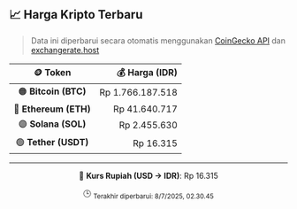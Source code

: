 

<!-- HARGA_KRIPTO -->
## 📈 Harga Kripto Terbaru

> Data ini diperbarui secara otomatis menggunakan [CoinGecko API](https://www.coingecko.com/) dan [exchangerate.host](https://exchangerate.host/)

<div align="center">

| 🪙 Token | 💰 Harga (IDR) |
|:------:|---------------:|
| 🟠 **Bitcoin (BTC)**   | Rp 1.766.187.518 |
| 🔵 **Ethereum (ETH)**  | Rp 41.640.717 |
| 🟣 **Solana (SOL)**    | Rp 2.455.630 |
| 🟢 **Tether (USDT)**   | Rp 16.315 |

---

💱 **Kurs Rupiah (USD → IDR)**: Rp 16.315

🕒 <sub>Terakhir diperbarui: 8/7/2025, 02.30.45</sub>

</div>
<!-- /HARGA_KRIPTO -->